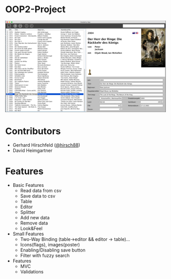 # OOP2-Project

![preview](preview.png)

# Contributors
- Gerhard Hirschfeld ([@hirsch88](https://twitter.com/GeryHirschfeld1))
- David Heimgartner

# Features
- Basic Features
    - Read data from csv
    - Save data to csv
    - Table
    - Editor
    - Splitter
    - Add new data
    - Remove data
    - Look&Feel
- Small Features
    - Two-Way Binding (table->editor && editor -> table)...
    - Icons(flags), images(poster)
    - Enabling/Disabling save button
    - Filter with fuzzy search
- Features
    - MVC
    - Validations